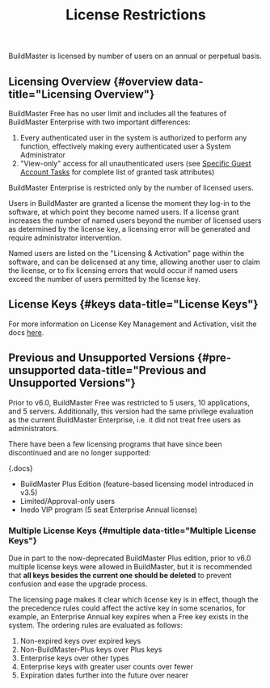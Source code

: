 ﻿---
title: License Restrictions
keywords: buildmaster, license
sequence: 800
show-headings-in-nav: true
---

BuildMaster is licensed by number of users on an annual or perpetual basis.

## Licensing Overview {#overview data-title="Licensing Overview"}

BuildMaster Free has no user limit and includes all the features of BuildMaster Enterprise with two important differences:

1.  Every authenticated user in the system is authorized to perform any function, effectively making every authenticated user a System Administrator
2.  "View-only" access for all unauthenticated users (see [Specific Guest Account Tasks](/docs/buildmaster/administration/security/free-edition#guest-tasks) for complete list of granted task attributes)

BuildMaster Enterprise is restricted only by the number of licensed users.

Users in BuildMaster are granted a license the moment they log-in to the software, at which point they become named users. If a license grant increases the number of named users beyond the number of licensed users as determined by the license key, a licensing error will be generated and require administrator intervention.

Named users are listed on the "Licensing & Activation" page within the software, and can be delicensed at any time, allowing another user to claim the license, or to fix licensing errors that would occur if named users exceed the number of users permitted by the license key.

## License Keys {#keys data-title="License Keys"}

For more information on License Key Management and Activation, visit the docs [here](/docs/various/licensing/management).

## Previous and Unsupported Versions {#pre-unsupported data-title="Previous and Unsupported Versions"}

Prior to v6.0, BuildMaster Free was restricted to 5 users, 10 applications, and 5 servers. Additionally, this version had the same privilege evaluation as the current BuildMaster Enterprise, i.e. it did not treat free users as administrators.

There have been a few licensing programs that have since been discontinued and are no longer supported:

{.docs}
-   BuildMaster Plus Edition (feature-based licensing model introduced in v3.5)
-   Limited/Approval-only users
-   Inedo VIP program (5 seat Enterprise Annual license)

### Multiple License Keys {#multiple data-title="Multiple License Keys"}

Due in part to the now-deprecated BuildMaster Plus edition, prior to v6.0 multiple license keys were allowed in BuildMaster, but it is recommended that **all keys besides the current one should be deleted** to prevent confusion and ease the upgrade process.

The licensing page makes it clear which license key is in effect, though the the precedence rules could affect the active key in some scenarios, for example, an Enterprise Annual key expires when a Free key exists in the system. The ordering rules are evaluated as follows:

1.  Non-expired keys over expired keys
2.  Non-BuildMaster-Plus keys over Plus keys
3.  Enterprise keys over other types
4.  Enterprise keys with greater user counts over fewer
5.  Expiration dates further into the future over nearer
